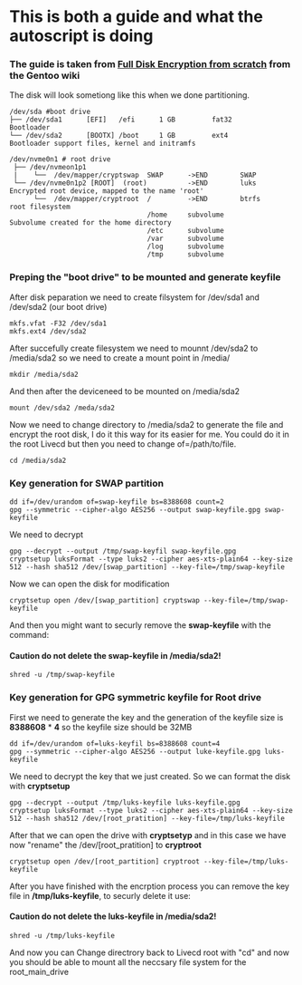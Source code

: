 # This is both a guide and what the autoscript is doing
### The guide is taken from [Full Disk Encryption from scratch](https://wiki.gentoo.org/wiki/Full_Disk_Encryption_From_Scratch) from the Gentoo wiki

The disk will look sometiong like this when we done partitioning.
```
/dev/sda #boot drive
├── /dev/sda1      [EFI]   /efi      1 GB         fat32       Bootloader
└── /dev/sda2      [BOOTX] /boot     1 GB         ext4        Bootloader support files, kernel and initramfs

/dev/nvme0n1 # root drive
 ├── /dev/nvmeon1p1
 |    └──  /dev/mapper/cryptswap  SWAP      ->END        SWAP
 └── /dev/nvme0n1p2 [ROOT]  (root)          ->END        luks        Encrypted root device, mapped to the name 'root'
      └──  /dev/mapper/cryptroot  /         ->END        btrfs       root filesystem
                                  /home     subvolume                Subvolume created for the home directory
                                  /etc      subvolume
                                  /var      subvolume
                                  /log      subvolume
                                  /tmp      subvolume
```
### Preping the "boot drive" to be mounted and generate keyfile
After disk peparation we need to create filsystem for /dev/sda1 and /dev/sda2 (our boot drive) 
```
mkfs.vfat -F32 /dev/sda1
mkfs.ext4 /dev/sda2
```
After succefully create filesystem we need to mounnt /dev/sda2 to /media/sda2 so we need to create a mount point in /media/
```
mkdir /media/sda2
```
And then after the deviceneed to be mounted on /media/sda2
```
mount /dev/sda2 /meda/sda2
```
Now we need to change directory to /media/sda2 to generate the file and encrypt the root disk, I do it this way for its easier for me. You could do it in the root Livecd but then you need to change of=/path/to/file.
```
cd /media/sda2
```
### Key generation for SWAP partition
```
dd if=/dev/urandom of=swap-keyfile bs=8388608 count=2
gpg --symmetric --cipher-algo AES256 --output swap-keyfile.gpg swap-keyfile
```
We need to decrypt
```
gpg --decrypt --output /tmp/swap-keyfil swap-keyfile.gpg
cryptsetup luksFormat --type luks2 --cipher aes-xts-plain64 --key-size 512 --hash sha512 /dev/[swap_partition] --key-file=/tmp/swap-keyfile 
```
Now we can open the disk for modification
```
cryptsetup open /dev/[swap_partition] cryptswap --key-file=/tmp/swap-keyfile
```
And then you might want to securly remove the **swap-keyfile** with the command:
#### Caution do not delete the swap-keyfile in /media/sda2!
```
shred -u /tmp/swap-keyfile
```

### Key generation for GPG symmetric keyfile for Root drive

First we need to generate the key and the generation of the keyfile size is **8388608** * **4** so the keyfile size should be 32MB
```
dd if=/dev/urandom of=luks-keyfil bs=8388608 count=4
gpg --symmetric --cipher-algo AES256 --output luke-keyfile.gpg luks-keyfile
```

We need to decrypt the key that we just created. So we can format the disk with **cryptsetup**
```
gpg --decrypt --output /tmp/luks-keyfile luks-keyfile.gpg
cryptsetup luksFormat --type luks2 --cipher aes-xts-plain64 --key-size 512 --hash sha512 /dev/[root_pratition] --key-file=/tmp/luks-keyfile
```

After that we can open the drive with **cryptsetyp** and in this case we have now "rename" the /dev/[root_pratition] to **cryptroot**
```
cryptsetup open /dev/[root_partition] cryptroot --key-file=/tmp/luks-keyfile
```

After you have finished with the encrption process you can remove the key file in **/tmp/luks-keyfile**, to securly delete it use:
#### Caution do not delete the luks-keyfile in /media/sda2!
```
shred -u /tmp/luks-keyfile
```

And now you can Change directrory back to Livecd root with "cd" and now you should be able to mount all the neccsary file system for the root_main_drive
